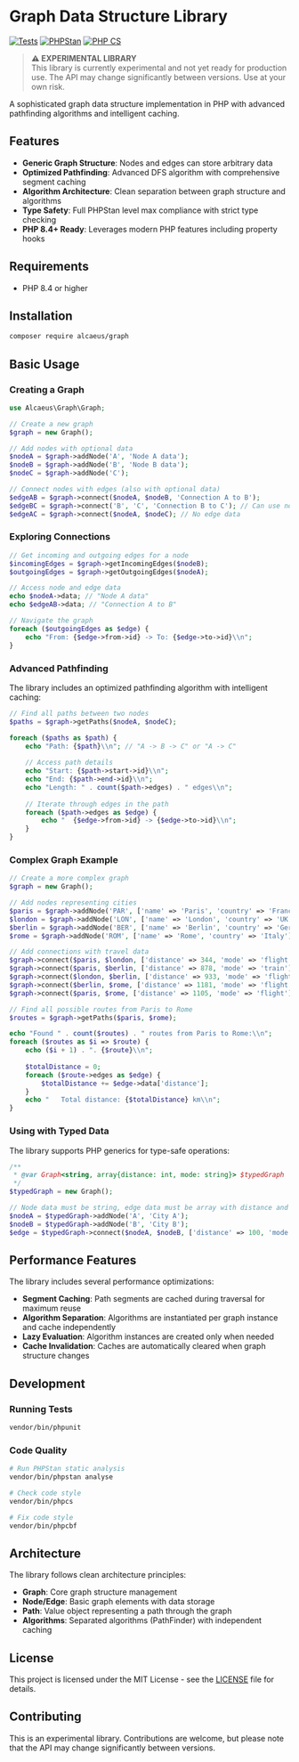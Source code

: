 # Graph Data Structure Library

[![Tests](https://github.com/alcaeus/graph/workflows/Tests/badge.svg)](https://github.com/alcaeus/graph/actions)
[![PHPStan](https://github.com/alcaeus/graph/workflows/PHPStan/badge.svg)](https://github.com/alcaeus/graph/actions)
[![PHP CS](https://github.com/alcaeus/graph/workflows/PHP%20CS/badge.svg)](https://github.com/alcaeus/graph/actions)

> **⚠️ EXPERIMENTAL LIBRARY**  
> This library is currently experimental and not yet ready for production use. 
> The API may change significantly between versions. Use at your own risk.

A sophisticated graph data structure implementation in PHP with advanced pathfinding algorithms and intelligent caching.

## Features

- **Generic Graph Structure**: Nodes and edges can store arbitrary data
- **Optimized Pathfinding**: Advanced DFS algorithm with comprehensive segment caching
- **Algorithm Architecture**: Clean separation between graph structure and algorithms
- **Type Safety**: Full PHPStan level max compliance with strict type checking
- **PHP 8.4+ Ready**: Leverages modern PHP features including property hooks

## Requirements

- PHP 8.4 or higher

## Installation

```bash
composer require alcaeus/graph
```

## Basic Usage

### Creating a Graph

```php
use Alcaeus\Graph\Graph;

// Create a new graph
$graph = new Graph();

// Add nodes with optional data
$nodeA = $graph->addNode('A', 'Node A data');
$nodeB = $graph->addNode('B', 'Node B data');
$nodeC = $graph->addNode('C');

// Connect nodes with edges (also with optional data)
$edgeAB = $graph->connect($nodeA, $nodeB, 'Connection A to B');
$edgeBC = $graph->connect('B', 'C', 'Connection B to C'); // Can use node IDs
$edgeAC = $graph->connect($nodeA, $nodeC); // No edge data
```

### Exploring Connections

```php
// Get incoming and outgoing edges for a node
$incomingEdges = $graph->getIncomingEdges($nodeB);
$outgoingEdges = $graph->getOutgoingEdges($nodeA);

// Access node and edge data
echo $nodeA->data; // "Node A data"
echo $edgeAB->data; // "Connection A to B"

// Navigate the graph
foreach ($outgoingEdges as $edge) {
    echo "From: {$edge->from->id} -> To: {$edge->to->id}\\n";
}
```

### Advanced Pathfinding

The library includes an optimized pathfinding algorithm with intelligent caching:

```php
// Find all paths between two nodes
$paths = $graph->getPaths($nodeA, $nodeC);

foreach ($paths as $path) {
    echo "Path: {$path}\\n"; // "A -> B -> C" or "A -> C"
    
    // Access path details
    echo "Start: {$path->start->id}\\n";
    echo "End: {$path->end->id}\\n";
    echo "Length: " . count($path->edges) . " edges\\n";
    
    // Iterate through edges in the path
    foreach ($path->edges as $edge) {
        echo "  {$edge->from->id} -> {$edge->to->id}\\n";
    }
}
```

### Complex Graph Example

```php
// Create a more complex graph
$graph = new Graph();

// Add nodes representing cities
$paris = $graph->addNode('PAR', ['name' => 'Paris', 'country' => 'France']);
$london = $graph->addNode('LON', ['name' => 'London', 'country' => 'UK']);
$berlin = $graph->addNode('BER', ['name' => 'Berlin', 'country' => 'Germany']);
$rome = $graph->addNode('ROM', ['name' => 'Rome', 'country' => 'Italy']);

// Add connections with travel data
$graph->connect($paris, $london, ['distance' => 344, 'mode' => 'flight']);
$graph->connect($paris, $berlin, ['distance' => 878, 'mode' => 'train']);
$graph->connect($london, $berlin, ['distance' => 933, 'mode' => 'flight']);
$graph->connect($berlin, $rome, ['distance' => 1181, 'mode' => 'flight']);
$graph->connect($paris, $rome, ['distance' => 1105, 'mode' => 'flight']);

// Find all possible routes from Paris to Rome
$routes = $graph->getPaths($paris, $rome);

echo "Found " . count($routes) . " routes from Paris to Rome:\\n";
foreach ($routes as $i => $route) {
    echo ($i + 1) . ". {$route}\\n";
    
    $totalDistance = 0;
    foreach ($route->edges as $edge) {
        $totalDistance += $edge->data['distance'];
    }
    echo "   Total distance: {$totalDistance} km\\n";
}
```

### Using with Typed Data

The library supports PHP generics for type-safe operations:

```php
/**
 * @var Graph<string, array{distance: int, mode: string}> $typedGraph
 */
$typedGraph = new Graph();

// Node data must be string, edge data must be array with distance and mode
$nodeA = $typedGraph->addNode('A', 'City A');
$nodeB = $typedGraph->addNode('B', 'City B');
$edge = $typedGraph->connect($nodeA, $nodeB, ['distance' => 100, 'mode' => 'car']);
```

## Performance Features

The library includes several performance optimizations:

- **Segment Caching**: Path segments are cached during traversal for maximum reuse
- **Algorithm Separation**: Algorithms are instantiated per graph instance and cache independently
- **Lazy Evaluation**: Algorithm instances are created only when needed
- **Cache Invalidation**: Caches are automatically cleared when graph structure changes

## Development

### Running Tests

```bash
vendor/bin/phpunit
```

### Code Quality

```bash
# Run PHPStan static analysis
vendor/bin/phpstan analyse

# Check code style
vendor/bin/phpcs

# Fix code style
vendor/bin/phpcbf
```

## Architecture

The library follows clean architecture principles:

- **Graph**: Core graph structure management
- **Node/Edge**: Basic graph elements with data storage
- **Path**: Value object representing a path through the graph
- **Algorithms**: Separated algorithms (PathFinder) with independent caching

## License

This project is licensed under the MIT License - see the [LICENSE](LICENSE) file for details.

## Contributing

This is an experimental library. Contributions are welcome, but please note that the API may change significantly between versions.
